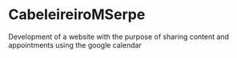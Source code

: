 # CabeleireiroMSerpe
Development of a website with the purpose of sharing content and appointments using the google calendar
